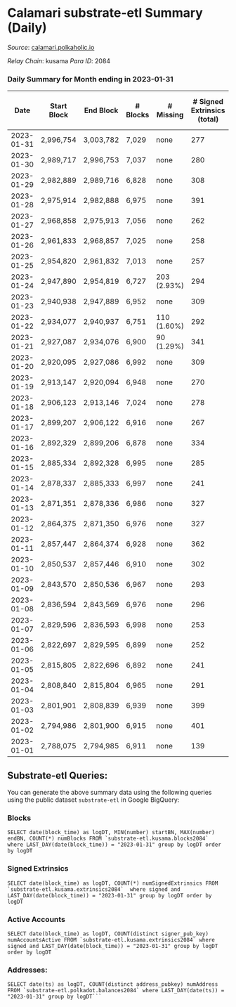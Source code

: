 # Calamari substrate-etl Summary (Daily)

_Source_: [calamari.polkaholic.io](https://calamari.polkaholic.io)

*Relay Chain*: kusama
*Para ID*: 2084



### Daily Summary for Month ending in 2023-01-31


| Date | Start Block | End Block | # Blocks | # Missing | # Signed Extrinsics (total) | # Active Accounts | # Addresses with Balances | # Events | # Transfers | # XCM Transfers In | # XCM Transfers Out |
| ---- | ----------- | --------- | -------- | --------- | --------------------------- | ----------------- | ------------------------- | -------- | ----------- | ------------------ | ------------------- |
| 2023-01-31 | 2,996,754 | 3,003,782 | 7,029 | none  | 277 | 188 | 35,178 | 50,162 | 61 ($16,000.46) | 3 ($167.15) |   |
| 2023-01-30 | 2,989,717 | 2,996,753 | 7,037 | none  | 280 | 175 | 35,169 | 50,240 | 74 ($29,258.05) | 7 ($233.34) |   |
| 2023-01-29 | 2,982,889 | 2,989,716 | 6,828 | none  | 308 | 198 | 35,153 | 48,669 | 67 ($36,562.36) | 6 ($159.05) | 9 ($378.79) |
| 2023-01-28 | 2,975,914 | 2,982,888 | 6,975 | none  | 391 | 244 | 35,143 | 50,700 | 134 ($44,971.79) | 5 ($259.28) | 3 ($65.92) |
| 2023-01-27 | 2,968,858 | 2,975,913 | 7,056 | none  | 262 | 186 | 35,138 | 49,926 | 43 ($3,627.21) |   | 5 ($0.15) |
| 2023-01-26 | 2,961,833 | 2,968,857 | 7,025 | none  | 258 | 177 | 35,133 | 43,114 | 62 ($17,851.80) | 1 ($68.09) | 8 ($120.44) |
| 2023-01-25 | 2,954,820 | 2,961,832 | 7,013 | none  | 257 | 170 | 35,121 | 49,637 | 50 ($8,367.61) | 2 ($385.07) | 1 ($0.15) |
| 2023-01-24 | 2,947,890 | 2,954,819 | 6,727 | 203 (2.93%) | 294 | 202 | 35,114 | 49,106 | 78 ($23,901.89) | 2 ($34.95) | 3 ($282.08) |
| 2023-01-23 | 2,940,938 | 2,947,889 | 6,952 | none  | 309 | 191 | 35,102 | 49,848 | 65 ($41,017.51) |   | 2 ($49.12) |
| 2023-01-22 | 2,934,077 | 2,940,937 | 6,751 | 110 (1.60%) | 292 | 196 | 35,091 | 48,789 | 66 ($7,225.33) | 1 ($0.66) | 5 ($185.38) |
| 2023-01-21 | 2,927,087 | 2,934,076 | 6,900 | 90 (1.29%) | 341 | 208 | 35,082 | 50,074 | 81 ($37,374.22) | 2 ($119.92) | 5 ($350.41) |
| 2023-01-20 | 2,920,095 | 2,927,086 | 6,992 | none  | 309 | 205 | 35,078 | 50,182 | 111 ($20,101.35) | 1 ($20.53) | 3 ($207.56) |
| 2023-01-19 | 2,913,147 | 2,920,094 | 6,948 | none  | 270 | 182 | 35,053 | 49,728 | 50 ($12,769.79) | 3 ($59.44) |   |
| 2023-01-18 | 2,906,123 | 2,913,146 | 7,024 | none  | 278 | 188 | 35,046 | 43,249 | 57 ($6,386.45) | 4 ($359.30) | 4 ($265.96) |
| 2023-01-17 | 2,899,207 | 2,906,122 | 6,916 | none  | 267 | 191 | 35,036 | 48,806 | 75 ($9,385.27) |   | 5 ($120.64) |
| 2023-01-16 | 2,892,329 | 2,899,206 | 6,878 | none  | 334 | 201 | 35,019 | 49,827 | 88 ($14,974.06) | 1 ($43.00) |   |
| 2023-01-15 | 2,885,334 | 2,892,328 | 6,995 | none  | 285 | 192 | 35,002 | 49,767 | 75 ($15,239.58) | 1 ($669.15) | 1 ($131.38) |
| 2023-01-14 | 2,878,337 | 2,885,333 | 6,997 | none  | 241 | 172 | 34,988 | 49,391 | 57 ($21,354.90) | 4 ($329.87) |   |
| 2023-01-13 | 2,871,351 | 2,878,336 | 6,986 | none  | 327 | 207 | 34,977 | 49,960 | 123 ($52,748.91) | 2 ($36.39) | 4 ($1,062.89) |
| 2023-01-12 | 2,864,375 | 2,871,350 | 6,976 | none  | 327 | 221 | 34,959 | 49,855 | 101 ($25,891.12) | 5 ($114.45) | 1 ($21.62) |
| 2023-01-11 | 2,857,447 | 2,864,374 | 6,928 | none  | 362 | 204 | 34,944 | 43,246 | 128 ($33,293.68) | 4 ($88.99) |   |
| 2023-01-10 | 2,850,537 | 2,857,446 | 6,910 | none  | 302 | 194 | 34,909 | 49,123 | 70 ($37,607.68) |   | 3 ($223.16) |
| 2023-01-09 | 2,843,570 | 2,850,536 | 6,967 | none  | 293 | 192 | 34,892 | 49,041 | 73 ($7,446.70) | 4 ($0.10) | 4 ($0.27) |
| 2023-01-08 | 2,836,594 | 2,843,569 | 6,976 | none  | 296 | 183 | 34,877 | 48,810 | 75 ($8,458.79) |   |   |
| 2023-01-07 | 2,829,596 | 2,836,593 | 6,998 | none  | 253 | 162 | 34,856 | 48,273 | 63 ($5,444.65) |   |   |
| 2023-01-06 | 2,822,697 | 2,829,595 | 6,899 | none  | 252 | 149 | 34,846 | 47,297 | 72 ($239,570.69) | 1 ($61.27) |   |
| 2023-01-05 | 2,815,805 | 2,822,696 | 6,892 | none  | 241 | 138 | 34,822 | 47,599 | 37 ($346,905.18) | 1 ($24.43) |   |
| 2023-01-04 | 2,808,840 | 2,815,804 | 6,965 | none  | 291 | 163 | 34,817 | 41,850 | 116 ($206,279.18) |   | 2 ($157.35) |
| 2023-01-03 | 2,801,901 | 2,808,839 | 6,939 | none  | 399 | 143 | 34,789 | 48,982 | 247 ($670,679.13) | 2 ($1,128.92) | 2 ($1,073.43) |
| 2023-01-02 | 2,794,986 | 2,801,900 | 6,915 | none  | 401 | 231 | 34,773 | 49,204 | 253 ($208,061.87) | 1 ($13.03) | 1 ($186.15) |
| 2023-01-01 | 2,788,075 | 2,794,985 | 6,911 | none  | 139 | 111 | 34,663 | 47,848 | 29 ($7,889.02) |   |   |

## Substrate-etl Queries:
You can generate the above summary data using the following queries using the public dataset `substrate-etl` in Google BigQuery:


### Blocks
```
SELECT date(block_time) as logDT, MIN(number) startBN, MAX(number) endBN, COUNT(*) numBlocks FROM `substrate-etl.kusama.blocks2084`  where LAST_DAY(date(block_time)) = "2023-01-31" group by logDT order by logDT
```


### Signed Extrinsics
```
SELECT date(block_time) as logDT, COUNT(*) numSignedExtrinsics FROM `substrate-etl.kusama.extrinsics2084`  where signed and LAST_DAY(date(block_time)) = "2023-01-31" group by logDT order by logDT
```


### Active Accounts
```
SELECT date(block_time) as logDT, COUNT(distinct signer_pub_key) numAccountsActive FROM `substrate-etl.kusama.extrinsics2084` where signed and LAST_DAY(date(block_time)) = "2023-01-31" group by logDT order by logDT
```


### Addresses:
```
SELECT date(ts) as logDT, COUNT(distinct address_pubkey) numAddress FROM `substrate-etl.polkadot.balances2084` where LAST_DAY(date(ts)) = "2023-01-31" group by logDT```

